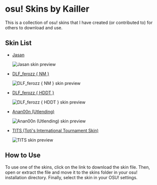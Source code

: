 # osu! Skins by Kailler

This is a collection of osu! skins that I have created (or contributed to) for others to download and use.

## Skin List

- [Jasan](https://drive.google.com/file/d/1bG-0LK9gMuJpRwZCxwqYFJFF5jsBX5So/view?usp=sharing)

  ![Jasan skin preview](https://user-images.githubusercontent.com/125704518/219818887-1fbd427f-4347-442b-90fb-5d75827b04c1.png)


- [DLF_ferozz { NM }](https://drive.google.com/file/d/1GtQkBWQRGG8HVG6LOnh43ClaupVy2jxI/view?usp=sharing)

  ![DLF_ferozz { NM } skin preview](https://user-images.githubusercontent.com/125704518/219818246-8b589e78-9d39-4ff2-9d75-68127713adb7.png)

- [DLF_ferozz { HDDT }](https://drive.google.com/file/d/1nlzNJ72uUj7ph6RTS61ojnm9sgzn4rTQ/view?usp=share_link)

  ![DLF_ferozz { HDDT } skin preview](https://user-images.githubusercontent.com/125704518/219818310-b086e423-8377-4f2f-8aa9-3b098d0c2321.png)


- [Anan00n (Utlending)](https://drive.google.com/file/d/1qP75p8iojN9ckWRkQSCEQk_BfsHcELMY/view?usp=sharing)

  ![Anan00n (Utlending) skin preview](https://user-images.githubusercontent.com/125704518/219819394-d1323e30-140b-4f27-8285-ef25f5a5b13f.png)


- [TITS (Toti's International Tournament Skin)](https://drive.google.com/file/d/1FLe0NTfknjdrabbU4d1nbtHktlOOEeQg/view?usp=share_link)

  ![TITS skin preview](https://user-images.githubusercontent.com/125704518/219874266-3a0da6ca-4f8b-4269-b469-19b033362fbe.png)


## How to Use

To use one of the skins, click on the link to download the skin file. Then, open or extract the file and move it to the skins folder in your osu! installation directory. Finally, select the skin in your OSU! settings.
